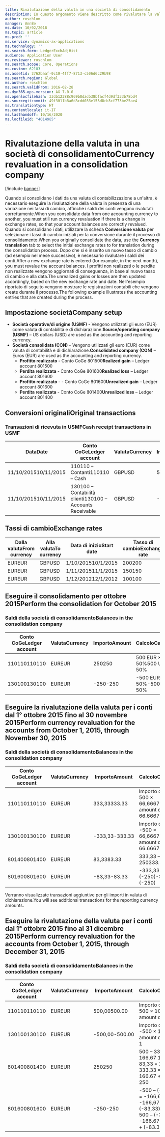 ```yaml
---
title: Rivalutazione della valuta in una società di consolidamento
description: In questo argomento viene descritto come rivalutare la valuta in una società di consolidamento.
author: roschlom
manager: AnnBe
ms.date: 10/02/2018
ms.topic: article
ms.prod: ''
ms.service: dynamics-ax-applications
ms.technology: ''
ms.search.form: LedgerExchAdjHist
audience: Application User
ms.reviewer: roschlom
ms.search.scope: Core, Operations
ms.custom: 62183
ms.assetid: 2762baaf-0c10-4ff7-8713-c506d6c29b98
ms.search.region: Global
ms.author: roschlom
ms.search.validFrom: 2016-02-28
ms.dyn365.ops.version: AX 7.0.0
ms.openlocfilehash: 33db12388c969b8dadb38bfacf4d9df333b78bd4
ms.sourcegitcommit: 49f3011b8a6d8cdd038e153d8cb3cf773be25ae4
ms.translationtype: HT
ms.contentlocale: it-IT
ms.lasthandoff: 10/16/2020
ms.locfileid: "4014985"
---
```

# <a name="currency-revaluation-in-a-consolidation-company"></a><span data-ttu-id="296a3-103">Rivalutazione della valuta in una società di consolidamento</span><span class="sxs-lookup"><span data-stu-id="296a3-103">Currency revaluation in a consolidation company</span></span>

[!include [banner](../includes/banner.md)]

<span data-ttu-id="296a3-104">Quando si consolidano i dati da una valuta di contabilizzazione a un'altra, è necessario eseguire la rivalutazione della valuta in presenza di una variazione nei tassi di cambio, affinché i saldi dei conti vengano rivalutati correttamente.</span><span class="sxs-lookup"><span data-stu-id="296a3-104">When you consolidate data from one accounting currency to another, you must still run currency revaluation if there is a change in exchange rates, so that your account balances  are correctly revalued.</span></span> <span data-ttu-id="296a3-105">Quando si consolidano i dati, utilizzare la scheda **Conversione valuta** per selezionare i tassi di cambio iniziali per la conversione durante il processo di consolidamento.</span><span class="sxs-lookup"><span data-stu-id="296a3-105">When you originally consolidate the data, use the **Currency translation** tab to select the initial exchange rates to for translation during the consolidation process.</span></span> <span data-ttu-id="296a3-106">Dopo che si è inserito un nuovo tasso di cambio (ad esempio nel mese successivo), è necessario rivalutare i saldi dei conti.</span><span class="sxs-lookup"><span data-stu-id="296a3-106">After a new exchange rate is entered (for example, in the next month), you must revalue the account balances.</span></span> <span data-ttu-id="296a3-107">I profitti non realizzati o le perdite non realizzate vengono aggiornati di conseguenza, in base al nuovo tasso di cambio e alla data.</span><span class="sxs-lookup"><span data-stu-id="296a3-107">The unrealized gains or losses are then updated accordingly, based on the new exchange rate and date.</span></span> <span data-ttu-id="296a3-108">Nell'esempio riportato di seguito vengono mostrare le registrazioni contabili che vengono create durante il processo.</span><span class="sxs-lookup"><span data-stu-id="296a3-108">The following example illustrates the accounting entries that are created during the process.</span></span>

## <a name="company-setup"></a><span data-ttu-id="296a3-109">Impostazione società</span><span class="sxs-lookup"><span data-stu-id="296a3-109">Company setup</span></span>
-   <span data-ttu-id="296a3-110">**Società operative/di origine (USMF)** - Vengono utilizzati gli euro (EUR) come valuta di contabilità e di dichiarazione.</span><span class="sxs-lookup"><span data-stu-id="296a3-110">**Source/operating company (USMF)** – US dollars (USD) are used as the accounting and reporting currency.</span></span>
-   <span data-ttu-id="296a3-111">**Società consolidata (CON)** - Vengono utilizzati gli euro (EUR) come valuta di contabilità e di dichiarazione.</span><span class="sxs-lookup"><span data-stu-id="296a3-111">**Consolidated company (CON)** – Euros (EUR) are used as the accounting and reporting currency.</span></span>
    -   <span data-ttu-id="296a3-112">**Profitto realizzato** - Conto CoGe 801500</span><span class="sxs-lookup"><span data-stu-id="296a3-112">**Realized gain** – Ledger account 801500</span></span>
    -   <span data-ttu-id="296a3-113">**Perdita realizzata** - Conto CoGe 801600</span><span class="sxs-lookup"><span data-stu-id="296a3-113">**Realized loss** – Ledger account 801600</span></span>
    -   <span data-ttu-id="296a3-114">**Profitto realizzato** - - Conto CoGe 801600</span><span class="sxs-lookup"><span data-stu-id="296a3-114">**Unrealized gain** – Ledger account 801600</span></span>
    -   <span data-ttu-id="296a3-115">**Perdita realizzata** - Conto CoGe 801400</span><span class="sxs-lookup"><span data-stu-id="296a3-115">**Unrealized loss** – Ledger account 801400</span></span>

## <a name="original-transactions"></a><span data-ttu-id="296a3-116">Conversioni originali</span><span class="sxs-lookup"><span data-stu-id="296a3-116">Original transactions</span></span>
### <a name="cash-receipt-transactions-in-usmf"></a><span data-ttu-id="296a3-117">Transazioni di ricevuta in USMF</span><span class="sxs-lookup"><span data-stu-id="296a3-117">Cash receipt transactions in USMF</span></span>

| <span data-ttu-id="296a3-118">Data</span><span class="sxs-lookup"><span data-stu-id="296a3-118">Date</span></span>       | <span data-ttu-id="296a3-119">Conto CoGe</span><span class="sxs-lookup"><span data-stu-id="296a3-119">Ledger account</span></span>               | <span data-ttu-id="296a3-120">Valuta</span><span class="sxs-lookup"><span data-stu-id="296a3-120">Currency</span></span> | <span data-ttu-id="296a3-121">Importo</span><span class="sxs-lookup"><span data-stu-id="296a3-121">Amount</span></span> |
|------------|------------------------------|----------|--------|
| <span data-ttu-id="296a3-122">11/10/2015</span><span class="sxs-lookup"><span data-stu-id="296a3-122">10/11/2015</span></span> | <span data-ttu-id="296a3-123">110110 – Contanti</span><span class="sxs-lookup"><span data-stu-id="296a3-123">110110 – Cash</span></span>                | <span data-ttu-id="296a3-124">GBP</span><span class="sxs-lookup"><span data-stu-id="296a3-124">USD</span></span>      | <span data-ttu-id="296a3-125">500</span><span class="sxs-lookup"><span data-stu-id="296a3-125">500</span></span>    |
| <span data-ttu-id="296a3-126">11/10/2015</span><span class="sxs-lookup"><span data-stu-id="296a3-126">10/11/2015</span></span> | <span data-ttu-id="296a3-127">130100 – Contabilità clienti</span><span class="sxs-lookup"><span data-stu-id="296a3-127">130100 – Accounts Receivable</span></span> | <span data-ttu-id="296a3-128">GBP</span><span class="sxs-lookup"><span data-stu-id="296a3-128">USD</span></span>      | <span data-ttu-id="296a3-129">-500</span><span class="sxs-lookup"><span data-stu-id="296a3-129">-500</span></span>   |

## <a name="exchange-rates"></a><span data-ttu-id="296a3-130">Tassi di cambio</span><span class="sxs-lookup"><span data-stu-id="296a3-130">Exchange rates</span></span>

| <span data-ttu-id="296a3-131">Dalla valuta</span><span class="sxs-lookup"><span data-stu-id="296a3-131">From currency</span></span> | <span data-ttu-id="296a3-132">Alla valuta</span><span class="sxs-lookup"><span data-stu-id="296a3-132">To currency</span></span> | <span data-ttu-id="296a3-133">Data di inizio</span><span class="sxs-lookup"><span data-stu-id="296a3-133">Start date</span></span> | <span data-ttu-id="296a3-134">Tasso di cambio</span><span class="sxs-lookup"><span data-stu-id="296a3-134">Exchange rate</span></span> |
|---------------|-------------|------------|---------------|
| <span data-ttu-id="296a3-135">EUR</span><span class="sxs-lookup"><span data-stu-id="296a3-135">EUR</span></span>           | <span data-ttu-id="296a3-136">GBP</span><span class="sxs-lookup"><span data-stu-id="296a3-136">USD</span></span>         | <span data-ttu-id="296a3-137">1/10/2015</span><span class="sxs-lookup"><span data-stu-id="296a3-137">10/1/2015</span></span>  | <span data-ttu-id="296a3-138">200</span><span class="sxs-lookup"><span data-stu-id="296a3-138">200</span></span>           |
| <span data-ttu-id="296a3-139">EUR</span><span class="sxs-lookup"><span data-stu-id="296a3-139">EUR</span></span>           | <span data-ttu-id="296a3-140">GBP</span><span class="sxs-lookup"><span data-stu-id="296a3-140">USD</span></span>         | <span data-ttu-id="296a3-141">1/11/2015</span><span class="sxs-lookup"><span data-stu-id="296a3-141">11/1/2015</span></span>  | <span data-ttu-id="296a3-142">150</span><span class="sxs-lookup"><span data-stu-id="296a3-142">150</span></span>           |
| <span data-ttu-id="296a3-143">EUR</span><span class="sxs-lookup"><span data-stu-id="296a3-143">EUR</span></span>           | <span data-ttu-id="296a3-144">GBP</span><span class="sxs-lookup"><span data-stu-id="296a3-144">USD</span></span>         | <span data-ttu-id="296a3-145">1/12/2012</span><span class="sxs-lookup"><span data-stu-id="296a3-145">12/1/2012</span></span>  | <span data-ttu-id="296a3-146">100</span><span class="sxs-lookup"><span data-stu-id="296a3-146">100</span></span>           |

## <a name="perform-the-consolidation-for-october-2015"></a><span data-ttu-id="296a3-147">Eseguire il consolidamento per ottobre 2015</span><span class="sxs-lookup"><span data-stu-id="296a3-147">Perform the consolidation for October 2015</span></span>
### <a name="balances-in-the-consolidation-company"></a><span data-ttu-id="296a3-148">Saldi della società di consolidamento</span><span class="sxs-lookup"><span data-stu-id="296a3-148">Balances in the consolidation company</span></span>

| <span data-ttu-id="296a3-149">Conto CoGe</span><span class="sxs-lookup"><span data-stu-id="296a3-149">Ledger account</span></span> | <span data-ttu-id="296a3-150">Valuta</span><span class="sxs-lookup"><span data-stu-id="296a3-150">Currency</span></span> | <span data-ttu-id="296a3-151">Importo</span><span class="sxs-lookup"><span data-stu-id="296a3-151">Amount</span></span> | <span data-ttu-id="296a3-152">Calcolo</span><span class="sxs-lookup"><span data-stu-id="296a3-152">Calculation</span></span>    |
|----------------|----------|--------|----------------|
| <span data-ttu-id="296a3-153">110110</span><span class="sxs-lookup"><span data-stu-id="296a3-153">110110</span></span>         | <span data-ttu-id="296a3-154">EUR</span><span class="sxs-lookup"><span data-stu-id="296a3-154">EUR</span></span>      | <span data-ttu-id="296a3-155">250</span><span class="sxs-lookup"><span data-stu-id="296a3-155">250</span></span>    | <span data-ttu-id="296a3-156">500 EUR × 50%</span><span class="sxs-lookup"><span data-stu-id="296a3-156">500 USD × 50%</span></span>  |
| <span data-ttu-id="296a3-157">130100</span><span class="sxs-lookup"><span data-stu-id="296a3-157">130100</span></span>         | <span data-ttu-id="296a3-158">EUR</span><span class="sxs-lookup"><span data-stu-id="296a3-158">EUR</span></span>      | <span data-ttu-id="296a3-159">-250</span><span class="sxs-lookup"><span data-stu-id="296a3-159">-250</span></span>   | <span data-ttu-id="296a3-160">-500 EUR × 50%</span><span class="sxs-lookup"><span data-stu-id="296a3-160">-500 USD × 50%</span></span> |

## <a name="perform-currency-revaluation-for-the-accounts-from-october-1-2015-through-november-30-2015"></a><span data-ttu-id="296a3-161">Eseguire la rivalutazione della valuta per i conti dal 1° ottobre 2015 fino al 30 novembre 2015</span><span class="sxs-lookup"><span data-stu-id="296a3-161">Perform currency revaluation for the accounts from October 1, 2015, through November 30, 2015</span></span>
### <a name="balances-in-the-consolidation-company"></a><span data-ttu-id="296a3-162">Saldi della società di consolidamento</span><span class="sxs-lookup"><span data-stu-id="296a3-162">Balances in the consolidation company</span></span>

| <span data-ttu-id="296a3-163">Conto CoGe</span><span class="sxs-lookup"><span data-stu-id="296a3-163">Ledger account</span></span> | <span data-ttu-id="296a3-164">Valuta</span><span class="sxs-lookup"><span data-stu-id="296a3-164">Currency</span></span> | <span data-ttu-id="296a3-165">Importo</span><span class="sxs-lookup"><span data-stu-id="296a3-165">Amount</span></span>  | <span data-ttu-id="296a3-166">Calcolo</span><span class="sxs-lookup"><span data-stu-id="296a3-166">Calculation</span></span>                        |
|----------------|----------|---------|------------------------------------|
| <span data-ttu-id="296a3-167">110110</span><span class="sxs-lookup"><span data-stu-id="296a3-167">110110</span></span>         | <span data-ttu-id="296a3-168">EUR</span><span class="sxs-lookup"><span data-stu-id="296a3-168">EUR</span></span>      | <span data-ttu-id="296a3-169">333,33</span><span class="sxs-lookup"><span data-stu-id="296a3-169">333.33</span></span>  | <span data-ttu-id="296a3-170">Importo originale di 500 × 66,6667%</span><span class="sxs-lookup"><span data-stu-id="296a3-170">Original amount of 500 × 66.6667%</span></span>  |
| <span data-ttu-id="296a3-171">130100</span><span class="sxs-lookup"><span data-stu-id="296a3-171">130100</span></span>         | <span data-ttu-id="296a3-172">EUR</span><span class="sxs-lookup"><span data-stu-id="296a3-172">EUR</span></span>      | <span data-ttu-id="296a3-173">-333,33</span><span class="sxs-lookup"><span data-stu-id="296a3-173">-333.33</span></span> | <span data-ttu-id="296a3-174">Importo originale di -500 × 66,6667%</span><span class="sxs-lookup"><span data-stu-id="296a3-174">Original amount of -500 × 66.6667%</span></span> |
| <span data-ttu-id="296a3-175">801400</span><span class="sxs-lookup"><span data-stu-id="296a3-175">801400</span></span>         | <span data-ttu-id="296a3-176">EUR</span><span class="sxs-lookup"><span data-stu-id="296a3-176">EUR</span></span>      | <span data-ttu-id="296a3-177">83,33</span><span class="sxs-lookup"><span data-stu-id="296a3-177">83.33</span></span>   | <span data-ttu-id="296a3-178">333,33 – 250</span><span class="sxs-lookup"><span data-stu-id="296a3-178">333.33 – 250</span></span>                       |
| <span data-ttu-id="296a3-179">801600</span><span class="sxs-lookup"><span data-stu-id="296a3-179">801600</span></span>         | <span data-ttu-id="296a3-180">EUR</span><span class="sxs-lookup"><span data-stu-id="296a3-180">EUR</span></span>      | <span data-ttu-id="296a3-181">-83,33</span><span class="sxs-lookup"><span data-stu-id="296a3-181">-83.33</span></span>  | <span data-ttu-id="296a3-182">-333,33 – (-250)</span><span class="sxs-lookup"><span data-stu-id="296a3-182">-333.33 – (-250)</span></span>                   |

<span data-ttu-id="296a3-183">Verranno visualizzate transazioni aggiuntive per gli importi in valuta di dichiarazione.</span><span class="sxs-lookup"><span data-stu-id="296a3-183">You will see additional transactions for the reporting currency amounts.</span></span>

## <a name="perform-currency-revaluation-for-the-accounts-from-october-1-2015-through-december-31-2015"></a><span data-ttu-id="296a3-184">Eseguire la rivalutazione della valuta per i conti dal 1° ottobre 2015 fino al 31 dicembre 2015</span><span class="sxs-lookup"><span data-stu-id="296a3-184">Perform currency revaluation for the accounts from October 1, 2015, through December 31, 2015</span></span>
### <a name="balances-in-the-consolidation-company"></a><span data-ttu-id="296a3-185">Saldi della società di consolidamento</span><span class="sxs-lookup"><span data-stu-id="296a3-185">Balances in the consolidation company</span></span>

| <span data-ttu-id="296a3-186">Conto CoGe</span><span class="sxs-lookup"><span data-stu-id="296a3-186">Ledger account</span></span> | <span data-ttu-id="296a3-187">Valuta</span><span class="sxs-lookup"><span data-stu-id="296a3-187">Currency</span></span> | <span data-ttu-id="296a3-188">Importo</span><span class="sxs-lookup"><span data-stu-id="296a3-188">Amount</span></span>  | <span data-ttu-id="296a3-189">Calcolo</span><span class="sxs-lookup"><span data-stu-id="296a3-189">Calculation</span></span>                                          |
|----------------|----------|---------|------------------------------------------------------|
| <span data-ttu-id="296a3-190">110110</span><span class="sxs-lookup"><span data-stu-id="296a3-190">110110</span></span>         | <span data-ttu-id="296a3-191">EUR</span><span class="sxs-lookup"><span data-stu-id="296a3-191">EUR</span></span>      | <span data-ttu-id="296a3-192">500,00</span><span class="sxs-lookup"><span data-stu-id="296a3-192">500.00</span></span>  | <span data-ttu-id="296a3-193">Importo originale di 500 × 1</span><span class="sxs-lookup"><span data-stu-id="296a3-193">Original amount of 500 × 1</span></span>                           |
| <span data-ttu-id="296a3-194">130100</span><span class="sxs-lookup"><span data-stu-id="296a3-194">130100</span></span>         | <span data-ttu-id="296a3-195">EUR</span><span class="sxs-lookup"><span data-stu-id="296a3-195">EUR</span></span>      | <span data-ttu-id="296a3-196">-500,00</span><span class="sxs-lookup"><span data-stu-id="296a3-196">-500.00</span></span> | <span data-ttu-id="296a3-197">Importo originale di -500 × 1</span><span class="sxs-lookup"><span data-stu-id="296a3-197">Original amount of -500 × 1</span></span>                          |
| <span data-ttu-id="296a3-198">801400</span><span class="sxs-lookup"><span data-stu-id="296a3-198">801400</span></span>         | <span data-ttu-id="296a3-199">EUR</span><span class="sxs-lookup"><span data-stu-id="296a3-199">EUR</span></span>      | <span data-ttu-id="296a3-200">250</span><span class="sxs-lookup"><span data-stu-id="296a3-200">250</span></span>     | <span data-ttu-id="296a3-201">500 – 333.33 = 166,67 166,67 + 83,33 = 250</span><span class="sxs-lookup"><span data-stu-id="296a3-201">500 – 333.33 = 166.67 166.67 + 83.33 = 250</span></span>           |
| <span data-ttu-id="296a3-202">801600</span><span class="sxs-lookup"><span data-stu-id="296a3-202">801600</span></span>         | <span data-ttu-id="296a3-203">EUR</span><span class="sxs-lookup"><span data-stu-id="296a3-203">EUR</span></span>      | <span data-ttu-id="296a3-204">-250</span><span class="sxs-lookup"><span data-stu-id="296a3-204">-250</span></span>    | <span data-ttu-id="296a3-205">-500 – (-333,33) = -166,67 -166,67 + (-83,33) = -250</span><span class="sxs-lookup"><span data-stu-id="296a3-205">-500 – (-333.33) = -166.67 -166.67 + (-83.33) = -250</span></span> |





